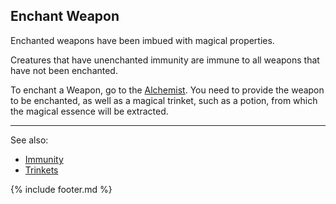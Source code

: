 ## Enchant Weapon
Enchanted weapons have been imbued with magical properties.

Creatures that have unenchanted immunity are immune to all weapons that have not been enchanted.

To enchant a Weapon, go to the [Alchemist](../alchemist/index.md). You need to provide the weapon to be enchanted, as well as a magical
  trinket, such as a potion, from which the magical essence will be extracted.

---

See also: 
 - [Immunity](../../immunity.md)
 - [Trinkets](../../items/trinkets.md)

{% include footer.md %}